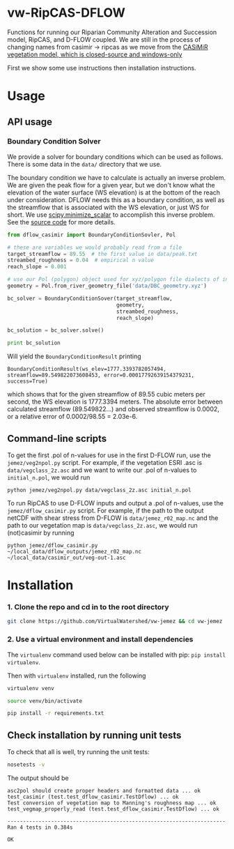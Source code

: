 # vw-RipCAS-DFLOW

Functions for running our Riparian Community Alteration and Succession model, RipCAS, and D-FLOW coupled.
We are still in the process of changing names from casimir -> ripcas as we move from the [CASiMiR vegetation model, which is closed-source and windows-only](www.casimir-software.de/ENG/veg_eng.html)

First we show some use instructions then installation instructions.

# Usage

## API usage

### Boundary Condition Solver

We provide a solver for boundary conditions which can be used as follows. There
is some data in the `data/` directory that we use.

The boundary condition we have to calculate is actually an inverse problem. We
are given the peak flow for a given year, but we don't know what the elevation
of the water surface (WS elevation) is at the bottom of the reach under consideration. DFLOW
needs this as a boundary condition, as well as the streamflow that is associated
with the WS elevation, or just WS for short. We use
[scipy.minimize_scalar](http://docs.scipy.org/doc/scipy/reference/generated/scipy.optimize.minimize_scalar.html)
to accomplish this inverse problem. See the
[source code](https://github.com/VirtualWatershed/vw-ripcas-dflow/blob/master/ripcas_dflow/modelrun.py#L357)
for more details.

```python
from dflow_casimir import BoundaryConditionSovler, Pol

# these are variables we would probably read from a file
target_streamflow = 89.55  # the first value in data/peak.txt
streambed_roughness = 0.04  # empirical n value
reach_slope = 0.001

# use our Pol (polygon) object used for xyz/polygon file dialects of interest
geometry = Pol.from_river_geometry_file('data/DBC_geometry.xyz')

bc_solver = BoundaryConditionSover(target_streamflow,
                                   geometry,
                                   streambed_roughness,
                                   reach_slope)

bc_solution = bc_solver.solve()

print bc_solution
```

Will yield the `BoundaryConditionResult` printing

```
BoundaryConditionResult(ws_elev=1777.3393782057494,
streamflow=89.549822073608453, error=0.00017792639154379231, success=True)
```

which shows that for the given streamflow of 89.55 cubic meters per second,
the WS elevation is 1777.3394 meters. The absolute error between calculated
streamflow (89.549822...) and observed streamflow is 0.0002, or a relative error of
0.0002/98.55 = 2.03e-6.



## Command-line scripts

To get the first .pol of n-values for use in the first D-FLOW run, use the
`jemez/veg2npol.py` script. For example, if the vegetation ESRI .asc is
`data/vegclass_2z.asc` and we want to write our .pol of n-values to
`initial_n.pol`, we would run

```
python jemez/veg2npol.py data/vegclass_2z.asc initial_n.pol
```

To run RipCAS to use D-FLOW inputs and output a .pol of n-values, use
the `jemez/dflow_casimir.py` script. For example, if the path to the
output netCDF with shear stress from D-FLOW is `data/jemez_r02_map.nc`
and the path to our vegetation map is `data/vegclass_2z.asc`, we would
run (not)casimir by running

```
python jemez/dflow_casimir.py ~/local_data/dflow_outputs/jemez_r02_map.nc ~/local_data/casimir_out/veg-out-1.asc
```

# Installation

### 1. Clone the repo and cd in to the root directory

```bash
git clone https://github.com/VirtualWatershed/vw-jemez && cd vw-jemez
```

### 2. Use a virtual environment and install dependencies

The `virtualenv` command used below can be installed with pip: `pip install virtualenv`.

Then with `virtualenv` installed, run the following

```bash
virtualenv venv
```

```bash
source venv/bin/activate
```

```bash
pip install -r requirements.txt
```

## Check installation by running unit tests

To check that all is well, try running the unit tests:

```bash
nosetests -v
```


The output should be

```
asc2pol should create proper headers and formatted data ... ok
test_casimir (test.test_dflow_casimir.TestDflow) ... ok
Test conversion of vegetation map to Manning's roughness map ... ok
test_vegmap_properly_read (test.test_dflow_casimir.TestDflow) ... ok

----------------------------------------------------------------------
Ran 4 tests in 0.384s

OK
```
